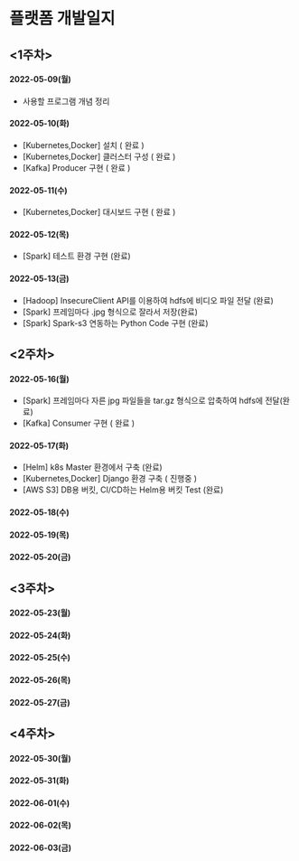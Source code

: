 # 플랫폼 개발일지
## <1주차>
#### 2022-05-09(월)<br>
- 사용할 프로그램 개념 정리<br>
#### 2022-05-10(화)<br>
- [Kubernetes,Docker] 설치 ( 완료 )<br>
- [Kubernetes,Docker] 클러스터 구성 ( 완료 )<br>
- [Kafka] Producer 구현 ( 완료 )<br>
#### 2022-05-11(수)<br>
- [Kubernetes,Docker] 대시보드 구현 ( 완료 )<br>
#### 2022-05-12(목)<br>
- [Spark] 테스트 환경 구현 (완료) <br>
#### 2022-05-13(금)<br>
- [Hadoop] InsecureClient API를 이용하여 hdfs에 비디오 파일 전달  (완료)
- [Spark] 프레임마다 .jpg 형식으로 잘라서 저장(완료) <br>
- [Spark] Spark-s3 연동하는 Python Code 구현 (완료) <br>
## <2주차>
#### 2022-05-16(월)<br>
- [Spark] 프레임마다 자른 jpg 파일들을 tar.gz 형식으로 압축하여 hdfs에 전달(완료) <br>
- [Kafka] Consumer 구현 ( 완료 )<br>
#### 2022-05-17(화)<br>
- [Helm] k8s Master 환경에서 구축 (완료) <br>
- [Kubernetes,Docker] Django 환경 구축 ( 진행중 )<br>
- [AWS S3] DB용 버킷, CI/CD하는 Helm용 버킷 Test (완료)
#### 2022-05-18(수)<br>
#### 2022-05-19(목)<br>
#### 2022-05-20(금)<br>
## <3주차>
#### 2022-05-23(월)<br>
#### 2022-05-24(화)<br>
#### 2022-05-25(수)<br>
#### 2022-05-26(목)<br>
#### 2022-05-27(금)<br>
## <4주차>
#### 2022-05-30(월)<br>
#### 2022-05-31(화)<br>
#### 2022-06-01(수)<br>
#### 2022-06-02(목)<br>
#### 2022-06-03(금)<br>

